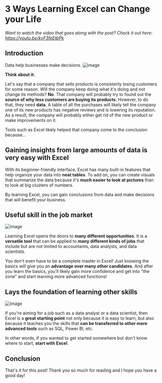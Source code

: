 # 3 Ways Learning Excel can Change your Life
_Want to watch the video that goes along with the post? Check it out here: https://youtu.be/kyF3feEtbPk_

## Introduction
Data help businesses make decisions. 
![image](https://user-images.githubusercontent.com/112503726/213962443-cd835720-70fc-43f1-a9f7-8cf9c2fca571.png)

**Think about it:** 

Let's say that a company that sells products is consistenly losing customers for some reason. Will the company keep doing what it's doing and not change its methods? **No**. That company will probably try to found out the **source of why less customers are buying its products**. However, to do that, they need **data**. A table of all the purchases will likely tell the company one of its new products has negative reviews and is lowering its reputation. As a result, the company will probably either get rid of the new product or make improvements on it. 

Tools such as Excel likely helped that company come to the conclusion because...

## Gaining insights from large amounts of data is very easy with Excel
With its beginner-friendly interface, Excel has many built-in features that help organize your data into **neat tables**. To add on, you can create visuals that summarize the data because it's **much easier to look at pictures** than to look at big clusters of numbers.

By learning Excel, you can gain conclusions from data and make decisions that will benefit your business. 

## Useful skill in the job market
![image](https://user-images.githubusercontent.com/112503726/215378874-bc7ec205-6b71-4b28-9cc6-b3e4b6230ce6.png)

Learning Excel opens the doors to **many different opportunities**. It is a **versatile tool** that can be applied to **many different kinds of jobs** that include but are not limited to accountants, data analysts, and data scientists.

You don't even have to be a complete master in Excel! Just knowing the basics will give you an **advantage over many other candidates**. And after you learn the basics, you'll likely gain more confidence and get into "the zone" and start learning more advanced functions!  

## Lays the foundation of learning other skills
![image](https://user-images.githubusercontent.com/112503726/215378812-5929de18-04b4-4bf6-bd0c-f84876ec703e.png)

If you're aiming for a job such as a data analyst or a data scientist, then Excel is a **great starting point** not only because it is easy to learn, but also because it teaches you the skills that **can be transferred to other more advanced tools** such as SQL, Power BI, etc.  

In other words, if you wanted to get started somewhere but don't know where to start, **start with Excel**. 

## Conclusion
That's it for this post! Thank you so much for reading and I hope you have a good day!
